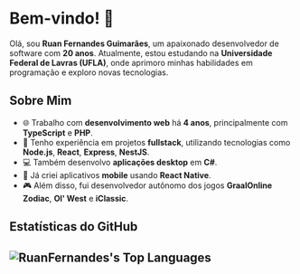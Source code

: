 # Bem-vindo! 👋

Olá, sou **Ruan Fernandes Guimarães**, um apaixonado desenvolvedor de software com **20 anos**. Atualmente, estou estudando na **Universidade Federal de Lavras (UFLA)**, onde aprimoro minhas habilidades em programação e exploro novas tecnologias.

## Sobre Mim
- 🌐 Trabalho com **desenvolvimento web** há **4 anos**, principalmente com **TypeScript** e **PHP**.
- 🚀 Tenho experiência em projetos **fullstack**, utilizando tecnologias como **Node.js**, **React**, **Express**, **NestJS**.
- 💻 Também desenvolvo **aplicações desktop** em **C#**.
- 📱 Já criei aplicativos **mobile** usando **React Native**.
- 🎮 Além disso, fui desenvolvedor autônomo dos jogos **GraalOnline Zodiac**, **Ol' West** e **iClassic**.

## Estatísticas do GitHub
![RuanFernandes's Top Languages](https://github-readme-stats.vercel.app/api/top-langs/?username=RuanFernandes&theme=vue-dark&show_icons=true&hide_border=true&layout=compact)
---
